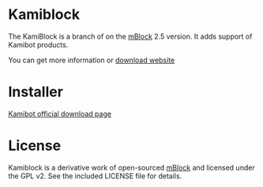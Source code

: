 # Kamiblock

The KamiBlock is a branch of on the [mBlock](https://github.com/Makeblock-official/mBlock) 2.5 version. It adds support of Kamibot products.

You can get more information or [download website](http://kamibot.com/lib)

# Installer

[Kamibot official download page](http://kamibot.com/lib/kamiblock-app/)

# License

Kamiblock is a derivative work of open-sourced [mBlock](https://github.com/Makeblock-official/mBlock) and licensed under the GPL v2. See the included LICENSE file for details.
